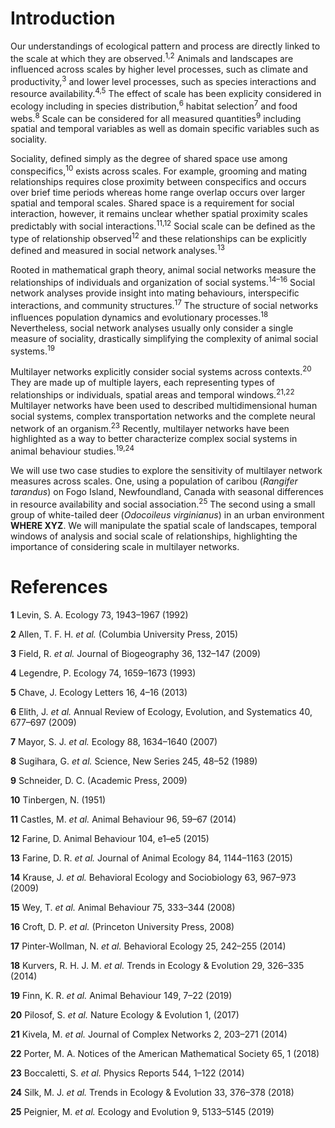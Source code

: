 
# Introduction

<!-- ### Landscape spatial scale -->

Our understandings of ecological pattern and process are directly linked
to the scale at which they are observed.<sup>1,2</sup> Animals and
landscapes are influenced across scales by higher level processes, such
as climate and productivity,<sup>3</sup> and lower level processes, such
as species interactions and resource availability.<sup>4,5</sup> The
effect of scale has been explicity considered in ecology including in
species distribution,<sup>6</sup> habitat selection<sup>7</sup> and food
webs.<sup>8</sup> Scale can be considered for all measured
quantities<sup>9</sup> including spatial and temporal variables as well
as domain specific variables such as sociality.

<!-- observational scales of landscapes do not necessarily correspond to the "scale of effect" of species-landscape relationships, or the scale at which there is the strongest relationship [@jackson2015]-->

<!-- the scales that influence animals and the patterns of their landscapes may be disjoint [@chave2013].  -->

<!-- observers bias their perspective when selecting a scale,often unknowingly or without considering the implications [@allen2015].  -->

<!-- Spatial scale is a central consideration in the way we understand landscape ecology and animal space use.  -->

<!-- ### Social proximity scale  -->

Sociality, defined simply as the degree of shared space use among
conspecifics,<sup>10</sup> exists across scales. For example, grooming
and mating relationships requires close proximity between conspecifics
and occurs over brief time periods whereas home range overlap occurs
over larger spatial and temporal scales. Shared space is a requirement
for social interaction, however, it remains unclear whether spatial
proximity scales predictably with social interactions.<sup>11,12</sup>
Social scale can be defined as the type of relationship
observed<sup>12</sup> and these relationships can be explicitly defined
and measured in social network analyses.<sup>13</sup>

<!-- ### Regular networks
* SNA significant outcomes
-->

Rooted in mathematical graph theory, animal social networks measure the
relationships of individuals and organization of social
systems.<sup>14–16</sup> Social network analyses provide insight into
mating behaviours, interspecific interactions, and community
structures.<sup>17</sup> The structure of social networks influences
population dynamics and evolutionary processes.<sup>18</sup>
Nevertheless, social network analyses usually only consider a single
measure of sociality, drastically simplifying the complexity of animal
social systems.<sup>19</sup>

<!-- Network theory and social network analysis allows one to scale across dyads, groups, etc from pairwise interactions to social units, networks etc[@krause2009] -->

<!-- infer process from large scale pattern [@krause2009] -->

<!-- ### Multilayer networks
used across disciplines
-->

Multilayer networks explicitly consider social systems across
contexts.<sup>20</sup> They are made up of multiple layers, each
representing types of relationships or individuals, spatial areas and
temporal windows.<sup>21,22</sup> Multilayer networks have been used to
described multidimensional human social systems, complex transportation
networks and the complete neural network of an organism.<sup>23</sup>
Recently, multilayer networks have been highlighted as a way to better
characterize complex social systems in animal behaviour
studies.<sup>19,24</sup>

<!-- For multilayer social networks, three types of scale are relevant: spatial, temporal and social scale. -->

<!-- ### Case study 
deer
fogo caribou
-->

We will use two case studies to explore the sensitivity of multilayer
network measures across scales. One, using a population of caribou
(*Rangifer tarandus*) on Fogo Island, Newfoundland, Canada with seasonal
differences in resource availability and social
association.<sup>25</sup> The second using a small group of white-tailed
deer (*Odocoileus virginianus*) in an urban environment **WHERE XYZ**.
We will manipulate the spatial scale of landscapes, temporal windows of
analysis and social scale of relationships, highlighting the importance
of considering scale in multilayer networks.

# References

<div id="refs" class="references">

<div id="ref-levin1992problem">

**1** Levin, S. A. Ecology 73, 1943–1967 (1992)

</div>

<div id="ref-allen2015">

**2** Allen, T. F. H. *et al.* (Columbia University Press, 2015)

</div>

<div id="ref-field2009">

**3** Field, R. *et al.* Journal of Biogeography 36, 132–147 (2009)

</div>

<div id="ref-legendre1993">

**4** Legendre, P. Ecology 74, 1659–1673 (1993)

</div>

<div id="ref-chave2013">

**5** Chave, J. Ecology Letters 16, 4–16 (2013)

</div>

<div id="ref-elith2009">

**6** Elith, J. *et al.* Annual Review of Ecology, Evolution, and
Systematics 40, 677–697 (2009)

</div>

<div id="ref-mayor2007">

**7** Mayor, S. J. *et al.* Ecology 88, 1634–1640 (2007)

</div>

<div id="ref-sugihara1989b">

**8** Sugihara, G. *et al.* Science, New Series 245, 48–52 (1989)

</div>

<div id="ref-schneider2009">

**9** Schneider, D. C. (Academic Press, 2009)

</div>

<div id="ref-tinbergen1951">

**10** Tinbergen, N. (1951)

</div>

<div id="ref-castles2014a">

**11** Castles, M. *et al.* Animal Behaviour 96, 59–67 (2014)

</div>

<div id="ref-farine2015a">

**12** Farine, D. Animal Behaviour 104, e1–e5 (2015)

</div>

<div id="ref-farine2015b">

**13** Farine, D. R. *et al.* Journal of Animal Ecology 84, 1144–1163
(2015)

</div>

<div id="ref-krause2009">

**14** Krause, J. *et al.* Behavioral Ecology and Sociobiology 63,
967–973 (2009)

</div>

<div id="ref-wey2008a">

**15** Wey, T. *et al.* Animal Behaviour 75, 333–344 (2008)

</div>

<div id="ref-croft2008">

**16** Croft, D. P. *et al.* (Princeton University Press, 2008)

</div>

<div id="ref-pinter-wollman2014">

**17** Pinter-Wollman, N. *et al.* Behavioral Ecology 25, 242–255 (2014)

</div>

<div id="ref-kurvers2014">

**18** Kurvers, R. H. J. M. *et al.* Trends in Ecology & Evolution 29,
326–335 (2014)

</div>

<div id="ref-finn2019">

**19** Finn, K. R. *et al.* Animal Behaviour 149, 7–22 (2019)

</div>

<div id="ref-pilosof2017a">

**20** Pilosof, S. *et al.* Nature Ecology & Evolution 1, (2017)

</div>

<div id="ref-kivela2014">

**21** Kivela, M. *et al.* Journal of Complex Networks 2, 203–271 (2014)

</div>

<div id="ref-porter2018a">

**22** Porter, M. A. Notices of the American Mathematical Society 65, 1
(2018)

</div>

<div id="ref-boccaletti2014">

**23** Boccaletti, S. *et al.* Physics Reports 544, 1–122 (2014)

</div>

<div id="ref-silk2018a">

**24** Silk, M. J. *et al.* Trends in Ecology & Evolution 33, 376–378
(2018)

</div>

<div id="ref-peignier2019">

**25** Peignier, M. *et al.* Ecology and Evolution 9, 5133–5145 (2019)

</div>

</div>
